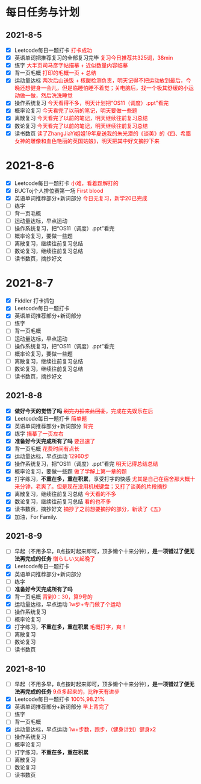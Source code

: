 <!--
 * @Author: LetMeFly
 * @Date: 2021-08-05 18:02:42
 * @LastEditors: LetMeFly
 * @LastEditTime: 2021-08-10 23:54:45
-->
# 每日任务与计划

## 2021-8-5

- [x] Leetcode每日一题打卡 <font color="red">打卡成功</font>
- [x] 英语单词把推荐复习的全部复习完毕 <font color="red">复习今日推荐共325词，38min</font>
- [x] 练字 <font color="red">大半页司马彦字帖描摹 + 近似数量内容临摹</font>
- [x] 背一页毛概 <font color="red">打印的毛概一页 + 总结</font>
- [x] 运动量达标 <font color="red">两次后山送饭 + 核酸检测负责，明天记得不把运动放到最后，今晚还想健身一会儿，但是临睡怕睡不着觉；关电脑后，找一个极其舒缓的小运动做一做，然后洗洗睡觉</font>
- [x] 操作系统复习 <font color="red">今天看得不多，明天计划把“OS11（调度）.ppt”看完</font>
- [x] 概率论复习 <font color="red">今天看完了以前的笔记，明天要做一些题</font>
- [x] 离散复习 <font color="red">今天看完了以前的笔记，明天继续往前复习总结</font>
- [x] 数论复习 <font color="red">今天看完了以前的笔记，明天继续往前复习总结</font>
- [x] 读书数页 <font color="red">读了ZhangJiaYi姐姐19年夏送我的朱光潜的《谈美》的《四、希腊女神的雕像和血色艳丽的英国姑娘》，明天把其中好文摘抄下来</font>

# 2021-8-6

- [x] Leetcode每日一题打卡 <font color="red">小难，看着题解打的</font>
- [x] BUCToj个人排位赛第一场 <font color="red">First blood</font>
- [x] 英语单词推荐部分+新词部分 <font color="red">今日无复习，新学20已完成</font>
- [ ] 练字 <font color="red"></font>
- [ ] 背一页毛概 <font color="red"></font>
- [ ] 运动量达标，早点运动 <font color="red"></font>
- [ ] 操作系统复习，把“OS11（调度）.ppt”看完 <font color="red"></font>
- [ ] 概率论复习，要做一些题 <font color="red"></font>
- [ ] 离散复习，继续往前复习总结 <font color="red"></font>
- [ ] 数论复习，继续往前复习总结 <font color="red"></font>
- [ ] 读书数页，摘抄好文 <font color="red"></font>

# 2021-8-7

- [x] Fiddler 打卡抓包
- [x] Leetcode每日一题打卡 <font color="red"></font>
- [x] 英语单词推荐部分+新词部分 <font color="red"></font>
- [ ] 练字 <font color="red"></font>
- [ ] 背一页毛概 <font color="red"></font>
- [ ] 运动量达标，早点运动 <font color="red"></font>
- [ ] 操作系统复习，把“OS11（调度）.ppt”看完 <font color="red"></font>
- [ ] 概率论复习，要做一些题 <font color="red"></font>
- [ ] 离散复习，继续往前复习总结 <font color="red"></font>
- [ ] 数论复习，继续往前复习总结 <font color="red"></font>
- [ ] 读书数页，摘抄好文 <font color="red"></font>

## 2021-8-8

- [x] **做好今天的觉悟了吗** <font color="red">~~刷完力扣来此回复~~，完成在先娱乐在后</font>
- [x] Leetcode每日一题打卡 <font color="red">简单题</font>
- [x] 英语单词推荐部分+新词部分 <font color="red">背完</font>
- [x] 练字 <font color="red">描摹了一页左右</font>
- [x] **准备好今天完成所有了吗**  <font color="red">要迅速了</font>
- [x] 背一页毛概 <font color="red">花费时间有点长</font>
- [x] 运动量达标，早点运动 <font color="red">12960步</font>
- [x] 操作系统复习，把“OS11（调度）.ppt”看完 <font color="red">明天记得总结总结</font>
- [x] 概率论复习，要做一些题 <font color="red">做了学解上第一章的题</font>
- [x] 打字练习，**不重在多，重在积累**，享受打字的快感 <font color="red">尤其是自己在宿舍那大概十来分钟，老爽了。但是现在没用机械键盘；又打了谈美的片段摘抄</font>
- [x] 离散复习，继续往前复习总结 <font color="red">今天看的不多</font>
- [x] 数论复习，继续往前复习总结 <font color="red">看的也不多</font>
- [x] 读书数页，摘抄好文 <font color="red">摘抄了之前想要摘抄的部分，新读了《五》</font>
- [x] 加油，For Family.

## 2021-8-9

- [ ] 早起（不用多早，8点按时起来即可，顶多懒个十来分钟），**是一项错过了便无法再完成的任务** <font color="red">憎らしい又起晚了</font>
- [x] Leetcode每日一题打卡 <font color="red"></font>
- [x] 英语单词推荐部分+新词部分 <font color="red"></font>
- [ ] 练字 <font color="red"></font>
- [ ] **准备好今天完成所有了吗** <font color="red"></font>
- [x] 背一页毛概 <font color="red">背到0：30，算9号的</font>
- [x] 运动量达标，早点运动 <font color="red">1w步+专门做了个运动</font>
- [ ] 操作系统复习 <font color="red"></font>
- [ ] 概率论复习 <font color="red"></font>
- [x] 打字练习，**不重在多，重在积累** <font color="red">毛概打字，爽！</font>
- [ ] 离散复习 <font color="red"></font>
- [ ] 数论复习 <font color="red"></font>
- [ ] 读书数页 <font color="red"></font>

## 2021-8-10

- [ ] 早起（不用多早，8点按时起来即可，顶多懒个十来分钟），**是一项错过了便无法再完成的任务** <font color="red">9点多起来的，比昨天有进步</font>
- [x] Leetcode每日一题打卡 <font color="red">100%,98.21%</font>
- [x] 英语单词推荐部分+新词部分 <font color="red">早上背完了</font>
- [ ] 练字 <font color="red"></font>
- [ ] 背一页毛概 <font color="red"></font>
- [x] 运动量达标，早点运动 <font color="red">1w+步数，跑步，（健身计划）健身x2</font>
- [ ] 操作系统复习 <font color="red"></font>
- [ ] 概率论复习 <font color="red"></font>
- [ ] 打字练习，**不重在多，重在积累** <font color="red"></font>
- [ ] 离散复习 <font color="red"></font>
- [ ] 数论复习 <font color="red"></font>
- [ ] 读书数页 <font color="red"></font>